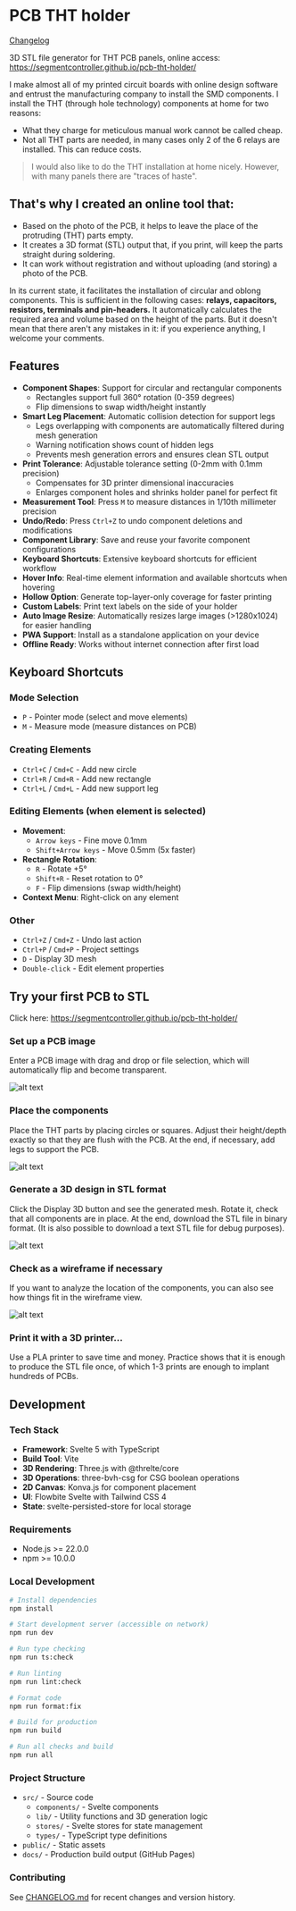 # PCB THT holder

[Changelog](CHANGELOG.md)

3D STL file generator for THT PCB panels, online access: https://segmentcontroller.github.io/pcb-tht-holder/

I make almost all of my printed circuit boards with online design software and entrust the manufacturing company to install the SMD components. I install the THT (through hole technology) components at home for two reasons:

- What they charge for meticulous manual work cannot be called cheap.
- Not all THT parts are needed, in many cases only 2 of the 6 relays are installed. This can reduce costs.

> I would also like to do the THT installation at home nicely. However, with many panels there are "traces of haste".

## That's why I created an **online tool** that:

- Based on the photo of the PCB, it helps to leave the place of the protruding (THT) parts empty.
- It creates a 3D format (STL) output that, if you print, will keep the parts straight during soldering.
- It can work without registration and without uploading (and storing) a photo of the PCB.

In its current state, it facilitates the installation of circular and oblong components. This is sufficient in the following cases: **relays, capacitors, resistors, terminals and pin-headers.** It automatically calculates the required area and volume based on the height of the parts. But it doesn't mean that there aren't any mistakes in it: if you experience anything, I welcome your comments.

## Features

- **Component Shapes**: Support for circular and rectangular components
  - Rectangles support full 360° rotation (0-359 degrees)
  - Flip dimensions to swap width/height instantly
- **Smart Leg Placement**: Automatic collision detection for support legs
  - Legs overlapping with components are automatically filtered during mesh generation
  - Warning notification shows count of hidden legs
  - Prevents mesh generation errors and ensures clean STL output
- **Print Tolerance**: Adjustable tolerance setting (0-2mm with 0.1mm precision)
  - Compensates for 3D printer dimensional inaccuracies
  - Enlarges component holes and shrinks holder panel for perfect fit
- **Measurement Tool**: Press `M` to measure distances in 1/10th millimeter precision
- **Undo/Redo**: Press `Ctrl+Z` to undo component deletions and modifications
- **Component Library**: Save and reuse your favorite component configurations
- **Keyboard Shortcuts**: Extensive keyboard shortcuts for efficient workflow
- **Hover Info**: Real-time element information and available shortcuts when hovering
- **Hollow Option**: Generate top-layer-only coverage for faster printing
- **Custom Labels**: Print text labels on the side of your holder
- **Auto Image Resize**: Automatically resizes large images (>1280x1024) for easier handling
- **PWA Support**: Install as a standalone application on your device
- **Offline Ready**: Works without internet connection after first load

## Keyboard Shortcuts

### Mode Selection

- `P` - Pointer mode (select and move elements)
- `M` - Measure mode (measure distances on PCB)

### Creating Elements

- `Ctrl+C` / `Cmd+C` - Add new circle
- `Ctrl+R` / `Cmd+R` - Add new rectangle
- `Ctrl+L` / `Cmd+L` - Add new support leg

### Editing Elements (when element is selected)

- **Movement**:
  - `Arrow keys` - Fine move 0.1mm
  - `Shift+Arrow keys` - Move 0.5mm (5x faster)
- **Rectangle Rotation**:
  - `R` - Rotate +5°
  - `Shift+R` - Reset rotation to 0°
  - `F` - Flip dimensions (swap width/height)
- **Context Menu**: Right-click on any element

### Other

- `Ctrl+Z` / `Cmd+Z` - Undo last action
- `Ctrl+P` / `Cmd+P` - Project settings
- `D` - Display 3D mesh
- `Double-click` - Edit element properties

## Try your first PCB to STL

Click here: https://segmentcontroller.github.io/pcb-tht-holder/

### Set up a PCB image

Enter a PCB image with drag and drop or file selection, which will automatically flip and become transparent.

![alt text](./step1.png)

### Place the components

Place the THT parts by placing circles or squares. Adjust their height/depth exactly so that they are flush with the PCB. At the end, if necessary, add legs to support the PCB.

![alt text](./step2.png)

### Generate a 3D design in STL format

Click the Display 3D button and see the generated mesh. Rotate it, check that all components are in place. At the end, download the STL file in binary format. (It is also possible to download a text STL file for debug purposes).

![alt text](./step3.png)

### Check as a wireframe if necessary

If you want to analyze the location of the components, you can also see how things fit in the wireframe view.

![alt text](./step4.png)

### Print it with a 3D printer...

Use a PLA printer to save time and money. Practice shows that it is enough to produce the STL file once, of which 1-3 prints are enough to implant hundreds of PCBs.

## Development

### Tech Stack

- **Framework**: Svelte 5 with TypeScript
- **Build Tool**: Vite
- **3D Rendering**: Three.js with @threlte/core
- **3D Operations**: three-bvh-csg for CSG boolean operations
- **2D Canvas**: Konva.js for component placement
- **UI**: Flowbite Svelte with Tailwind CSS 4
- **State**: svelte-persisted-store for local storage

### Requirements

- Node.js >= 22.0.0
- npm >= 10.0.0

### Local Development

```bash
# Install dependencies
npm install

# Start development server (accessible on network)
npm run dev

# Run type checking
npm run ts:check

# Run linting
npm run lint:check

# Format code
npm run format:fix

# Build for production
npm run build

# Run all checks and build
npm run all
```

### Project Structure

- `src/` - Source code
  - `components/` - Svelte components
  - `lib/` - Utility functions and 3D generation logic
  - `stores/` - Svelte stores for state management
  - `types/` - TypeScript type definitions
- `public/` - Static assets
- `docs/` - Production build output (GitHub Pages)

### Contributing

See [CHANGELOG.md](CHANGELOG.md) for recent changes and version history.
